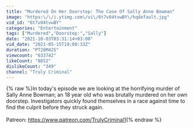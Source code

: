 ```yaml
---
title: "Murdered On Her Doorstep: The Case Of Sally Anne Bowman"
image: "https:\/\/i.ytimg.com\/vi\/6t7v04tvwBY\/hqdefault.jpg"
vid_id: "6t7v04tvwBY"
categories: "Entertainment"
tags: ["Murdered","Doorstep:","Sally"]
date: "2021-10-03T03:31:14+03:00"
vid_date: "2021-05-15T19:00:33Z"
duration: "PT28M42S"
viewcount: "633742"
likeCount: "8852"
dislikeCount: "349"
channel: "Truly Criminal"
---
```

{% raw %}In today's episode we are looking at the horrifying murder of Sally Anne Bowman; an 18 year old who was brutally murdered on her own doorstep. Investigators quickly found themselves in a race against time to find the culprit before they struck again.<br /><br />Patreon: <a rel="nofollow" target="blank" href="https://www.patreon.com/TrulyCriminal1">https://www.patreon.com/TrulyCriminal1</a>{% endraw %}
